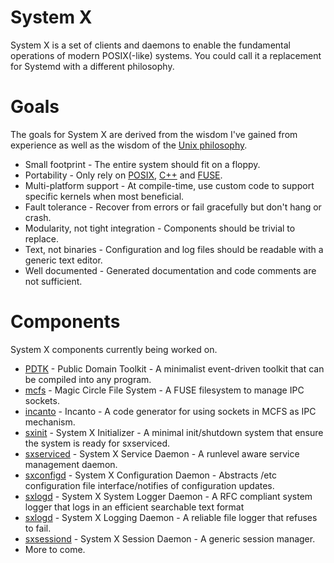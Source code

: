 # System X
System X is a set of clients and daemons to enable the fundamental operations of modern POSIX(-like) systems.  You could call it a replacement for Systemd with a different philosophy.

# Goals
The goals for System X are derived from the wisdom I've gained from experience as well as the wisdom of the [Unix philosophy](https://en.wikipedia.org/wiki/Unix_philosophy).

* Small footprint - The entire system should fit on a floppy.
* Portability - Only rely on [POSIX](https://en.wikipedia.org/wiki/POSIX), [C++](https://en.wikipedia.org/wiki/C%2B%2B_Standard_Library) and [FUSE](https://en.wikipedia.org/wiki/Filesystem_in_Userspace).
* Multi-platform support - At compile-time, use custom code to support specific kernels when most beneficial.
* Fault tolerance - Recover from errors or fail gracefully but don't hang or crash.
* Modularity, not tight integration - Components should be trivial to replace.
* Text, not binaries - Configuration and log files should be readable with a generic text editor.
* Well documented - Generated documentation and code comments are not sufficient.

# Components
System X components currently being worked on.
* [PDTK](https://github.com/GravisZro/pdtk) - Public Domain Toolkit - A minimalist event-driven toolkit that can be compiled into any program.
* [mcfs](https://github.com/GravisZro/mcfs) - Magic Circle File System - A FUSE filesystem to manage IPC sockets.
* [incanto](https://github.com/GravisZro/incanto) - Incanto - A code generator for using sockets in MCFS as IPC mechanism.
* [sxinit](https://github.com/GravisZro/sxinit) - System X Initializer - A minimal init/shutdown system that ensure the system is ready for sxserviced.
* [sxserviced](https://github.com/GravisZro/sxserviced) - System X Service Daemon - A runlevel aware service management daemon.
* [sxconfigd](https://github.com/GravisZro/sxconfigd) - System X Configuration Daemon - Abstracts /etc configuration file interface/notifies of configuration updates.
* [sxlogd](https://github.com/GravisZro/sxlogd) - System X System Logger Daemon - A RFC compliant system logger that logs in an efficient searchable text format
* [sxlogd](https://github.com/GravisZro/sxlogd) - System X Logging Daemon - A reliable file logger that refuses to fail.
* [sxsessiond](https://github.com/GravisZro/sxsessiond) - System X Session Daemon - A generic session manager.
* More to come.
